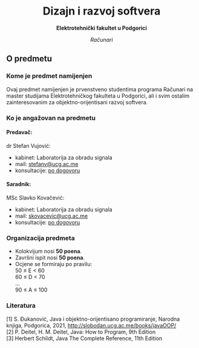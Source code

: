 <h1 align="center">Dizajn i razvoj softvera</h1>
<p align="center"><b>Elektrotehnički fakultet u Podgorici</b></p>
<p align="center"><i>Računari</i></p>

## O predmetu
### Kome je predmet namijenjen
Ovaj predmet namijenjen je prvenstveno studentima programa Računari na master studijama Elektrotehničkog fakulteta u Podgorici, ali i svim ostalim zainteresovanim za objektno-orijentisani razvoj softvera.
### Ko je angažovan na predmetu
#### Predavač:
dr Stefan Vujović:
- kabinet: Laboratorija za obradu signala
- mail: [stefanv@ucg.ac.me](stefanv@ucg.ac.me)
- konsultacije: <u>po dogovoru</u>

#### Saradnik:
MSc Slavko Kovačević:
- kabinet: Laboratorija za obradu signala
- mail: [skovacevic@ucg.ac.me](skovacevic@ucg.ac.me)
- konsultacije: <u>po dogovoru</u>

### Organizacija predmeta

- Kolokvijum nosi **50 poena**.
- Završni ispit nosi **50 poena**.
- Ocjene se formiraju po pravilu:  
50 ≤ E < 60  
60 ≤ D < 70  
...  
90 ≤ A ≤ 100  

### Literatura

<a id="1">[1]</a> S. Đukanović, Java i objektno-orijentisano programiranje, Narodna knjiga, Podgorica, 2021, http://slobodan.ucg.ac.me/books/javaOOP/  
<a id="2">[2]</a> P. Deitel, H. M. Deitel, Java: How to Program, 9th Edition  
<a id="3">[3]</a> Herbert Schildt, Java The Complete Reference, 11th Edition  


